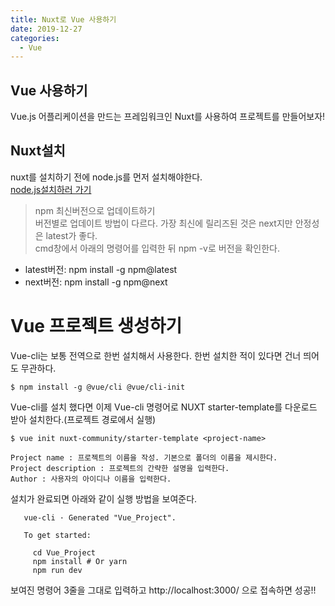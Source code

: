 ```yaml
---
title: Nuxt로 Vue 사용하기
date: 2019-12-27
categories:
  - Vue
---
```

## Vue 사용하기  

Vue.js 어플리케이션을 만드는 프레임워크인 Nuxt를 사용하여 프로젝트를 만들어보자!

## Nuxt설치
nuxt를 설치하기 전에 node.js를 먼저 설치해야한다.  
[node.js설치하러 가기]  

> npm 최신버전으로 업데이트하기  
버전별로 업데이트 방법이 다르다. 가장 최신에 릴리즈된 것은 next지만 안정성은 latest가 좋다.  
cmd창에서 아래의 명령어를 입력한 뒤 npm -v로 버전을 확인한다.  
- latest버전: npm install -g npm@latest  
- next버전: npm install -g npm@next  

# Vue 프로젝트 생성하기
Vue-cli는 보통 전역으로 한번 설치해서 사용한다. 한번 설치한 적이 있다면 건너 띄어도 무관하다.  
```shell
$ npm install -g @vue/cli @vue/cli-init
```  

Vue-cli를 설치 했다면 이제 Vue-cli 명령어로 NUXT starter-template를 다운로드 받아 설치한다.(프로젝트 경로에서 실행)  
```shell
$ vue init nuxt-community/starter-template <project-name>

Project name : 프로젝트의 이름을 작성. 기본으로 폴더의 이름을 제시한다.
Project description : 프로젝트의 간략한 설명을 입력한다.
Author : 사용자의 아이디나 이름을 입력한다.
```  

설치가 완료되면 아래와 같이 실행 방법을 보여준다.  

```shell
   vue-cli · Generated "Vue_Project".

   To get started:

     cd Vue_Project
     npm install # Or yarn
     npm run dev
```  
보여진 명령어 3줄을 그대로 입력하고 http://localhost:3000/ 으로 접속하면 성공!!


[node.js설치하러 가기]: https://nodejs.org/ko/download/
